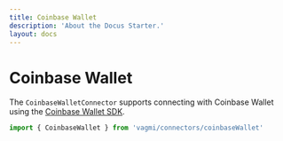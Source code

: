 ```yaml
---
title: Coinbase Wallet
description: 'About the Docus Starter.'
layout: docs
---
```


# Coinbase Wallet

The `CoinbaseWalletConnector` supports connecting with Coinbase Wallet using the [Coinbase Wallet SDK](https://docs.cloud.coinbase.com/wallet-sdk/docs).

```js
import { CoinbaseWallet } from 'vagmi/connectors/coinbaseWallet'
```
